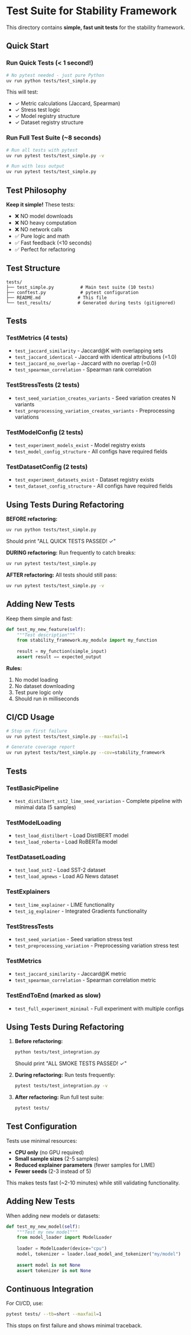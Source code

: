 # Test Suite for Stability Framework

This directory contains **simple, fast unit tests** for the stability framework.

## Quick Start

### Run Quick Tests (< 1 second!)
```bash
# No pytest needed - just pure Python
uv run python tests/test_simple.py
```

This will test:
- ✓ Metric calculations (Jaccard, Spearman)
- ✓ Stress test logic
- ✓ Model registry structure
- ✓ Dataset registry structure

### Run Full Test Suite (~8 seconds)
```bash
# Run all tests with pytest
uv run pytest tests/test_simple.py -v

# Run with less output
uv run pytest tests/test_simple.py
```

## Test Philosophy

**Keep it simple!** These tests:
- ❌ NO model downloads
- ❌ NO heavy computation
- ❌ NO network calls
- ✅ Pure logic and math
- ✅ Fast feedback (<10 seconds)
- ✅ Perfect for refactoring

## Test Structure

```
tests/
├── test_simple.py          # Main test suite (10 tests)
├── conftest.py             # pytest configuration
├── README.md              # This file
└── test_results/          # Generated during tests (gitignored)
```

## Tests

### TestMetrics (4 tests)
- `test_jaccard_similarity` - Jaccard@K with overlapping sets
- `test_jaccard_identical` - Jaccard with identical attributions (=1.0)
- `test_jaccard_no_overlap` - Jaccard with no overlap (=0.0)
- `test_spearman_correlation` - Spearman rank correlation

### TestStressTests (2 tests)
- `test_seed_variation_creates_variants` - Seed variation creates N variants
- `test_preprocessing_variation_creates_variants` - Preprocessing variations

### TestModelConfig (2 tests)
- `test_experiment_models_exist` - Model registry exists
- `test_model_config_structure` - All configs have required fields

### TestDatasetConfig (2 tests)
- `test_experiment_datasets_exist` - Dataset registry exists
- `test_dataset_config_structure` - All configs have required fields

## Using Tests During Refactoring

**BEFORE refactoring:**
```bash
uv run python tests/test_simple.py
```
Should print "ALL QUICK TESTS PASSED! ✓"

**DURING refactoring:**
Run frequently to catch breaks:
```bash
uv run pytest tests/test_simple.py
```

**AFTER refactoring:**
All tests should still pass:
```bash
uv run pytest tests/test_simple.py -v
```

## Adding New Tests

Keep them simple and fast:

```python
def test_my_new_feature(self):
    """Test description"""
    from stability_framework.my_module import my_function
    
    result = my_function(simple_input)
    assert result == expected_output
```

**Rules:**
1. No model loading
2. No dataset downloading  
3. Test pure logic only
4. Should run in milliseconds

## CI/CD Usage

```bash
# Stop on first failure
uv run pytest tests/test_simple.py --maxfail=1

# Generate coverage report
uv run pytest tests/test_simple.py --cov=stability_framework
```


## Tests

### TestBasicPipeline
- `test_distilbert_sst2_lime_seed_variation` - Complete pipeline with minimal data (5 samples)

### TestModelLoading
- `test_load_distilbert` - Load DistilBERT model
- `test_load_roberta` - Load RoBERTa model

### TestDatasetLoading
- `test_load_sst2` - Load SST-2 dataset
- `test_load_agnews` - Load AG News dataset

### TestExplainers
- `test_lime_explainer` - LIME functionality
- `test_ig_explainer` - Integrated Gradients functionality

### TestStressTests
- `test_seed_variation` - Seed variation stress test
- `test_preprocessing_variation` - Preprocessing variation stress test

### TestMetrics
- `test_jaccard_similarity` - Jaccard@K metric
- `test_spearman_correlation` - Spearman correlation metric

### TestEndToEnd (marked as slow)
- `test_full_experiment_minimal` - Full experiment with multiple configs

## Using Tests During Refactoring

1. **Before refactoring:**
   ```bash
   python tests/test_integration.py
   ```
   Should print "ALL SMOKE TESTS PASSED! ✓"

2. **During refactoring:**
   Run tests frequently:
   ```bash
   pytest tests/test_integration.py -v
   ```

3. **After refactoring:**
   Run full test suite:
   ```bash
   pytest tests/
   ```

## Test Configuration

Tests use minimal resources:
- **CPU only** (no GPU required)
- **Small sample sizes** (2-5 samples)
- **Reduced explainer parameters** (fewer samples for LIME)
- **Fewer seeds** (2-3 instead of 5)

This makes tests fast (~2-10 minutes) while still validating functionality.

## Adding New Tests

When adding new models or datasets:

```python
def test_my_new_model(self):
    """Test my new model"""
    from model_loader import ModelLoader
    
    loader = ModelLoader(device="cpu")
    model, tokenizer = loader.load_model_and_tokenizer("my/model")
    
    assert model is not None
    assert tokenizer is not None
```

## Continuous Integration

For CI/CD, use:
```bash
pytest tests/ --tb=short --maxfail=1
```

This stops on first failure and shows minimal traceback.
